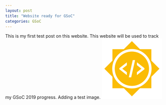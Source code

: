 ```yaml
---
layout: post
title: "Website ready for GSoC"
categories: GSoC
---
```


This is my first test post on this website. This website will be used to track my GSoC 2019 progress.
Adding a test image.
![GSoC Logo](/assets/gsoc_logo1)
